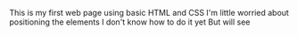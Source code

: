 This is my first web page using basic HTML and CSS
I'm little worried about positioning the elements I don't know how to do it yet 
But will see